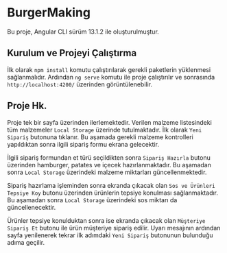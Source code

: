 # BurgerMaking

Bu proje, Angular CLI sürüm 13.1.2 ile oluşturulmuştur.

## Kurulum ve Projeyi Çalıştırma

İlk olarak `npm install` komutu çalıştırılarak gerekli paketlerin yüklenmesi sağlanmalıdır. Ardından `ng serve` komutu ile proje çalıştırılır ve sonrasında `http://localhost:4200/` üzerinden görüntülenebilir.

## Proje Hk.

Proje tek bir sayfa üzerinden ilerlemektedir. Verilen malzeme listesindeki tüm malzemeler `Local Storage` üzerinde tutulmaktadır. İlk olarak `Yeni Sipariş` butonuna tıklanır. Bu aşamada gerekli malzeme kontrolleri yapıldıktan sonra ilgili sipariş formu ekrana gelecektir.

İlgili sipariş formundan et türü seçildikten sonra `Sipariş Hazırla` butonu üzerinden hamburger, patates ve içecek hazırlanmaktadır. Bu aşamadan sonra `Local Storage` üzerindeki malzeme miktarları güncellenmektedir.

Sipariş hazırlama işleminden sonra ekranda çıkacak olan `Sos ve Ürünleri Tepsiye Koy` butonu üzerinden ürünlerin tepsiye konulması sağlanmaktadır. Bu aşamadan sonra `Local Storage` üzerindeki sos miktarı da güncellenecektir.

Ürünler tepsiye konulduktan sonra ise ekranda çıkacak olan `Müşteriye Sipariş Et` butonu ile ürün müşteriye sipariş edilir. Uyarı mesajının ardından sayfa yenilenerek tekrar ilk adımdaki `Yeni Sipariş` butonunun bulunduğu adıma geçilir.

